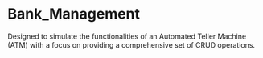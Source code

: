 # Bank_Management

Designed to simulate the functionalities of an Automated Teller Machine (ATM) with a focus on providing a comprehensive set of CRUD operations.
